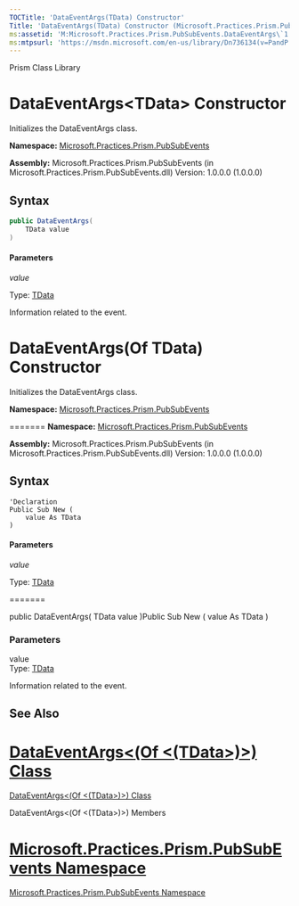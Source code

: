 ```yaml
---
TOCTitle: 'DataEventArgs(TData) Constructor'
Title: 'DataEventArgs(TData) Constructor (Microsoft.Practices.Prism.PubSubEvents)'
ms:assetid: 'M:Microsoft.Practices.Prism.PubSubEvents.DataEventArgs\`1.\#ctor(\`0)'
ms:mtpsurl: 'https://msdn.microsoft.com/en-us/library/Dn736134(v=PandP.50)'
---
```


Prism Class Library

# DataEventArgs&lt;TData&gt; Constructor

Initializes the DataEventArgs class.

**Namespace:** [Microsoft.Practices.Prism.PubSubEvents](https://msdn.microsoft.com/en-us/library/microsoft.practices.prism.pubsubevents(v=pandp.50))

**Assembly:** Microsoft.Practices.Prism.PubSubEvents (in Microsoft.Practices.Prism.PubSubEvents.dll) Version: 1.0.0.0 (1.0.0.0)

## Syntax

```C#
public DataEventArgs(
	TData value
)
``` 

#### Parameters

_value_

Type: [TData](https://msdn.microsoft.com/en-us/library/dn736191(v=pandp.50))

Information related to the event.


# DataEventArgs(Of TData) Constructor

Initializes the DataEventArgs class.


**Namespace:** [Microsoft.Practices.Prism.PubSubEvents](https://msdn.microsoft.com/n:microsoft.practices.prism.pubsubevents)

=======
**Namespace:** [Microsoft.Practices.Prism.PubSubEvents](https://msdn.microsoft.com/library/microsoft.practices.prism.pubsubevents)


**Assembly:** Microsoft.Practices.Prism.PubSubEvents (in Microsoft.Practices.Prism.PubSubEvents.dll) Version: 1.0.0.0 (1.0.0.0)

## Syntax


```VB
'Declaration
Public Sub New ( 
	value As TData
)
```
#### Parameters

_value_

Type: [TData](https://msdn.microsoft.com/en-us/library/dn736191(v=pandp.50))

=======

public DataEventArgs( TData value )Public Sub New ( value As TData )

### Parameters

value  
Type: [TData](https://msdn.microsoft.com/library/microsoft.practices.prism.pubsubevents.dataeventargs%601)

Information related to the event.

## See Also


[DataEventArgs&lt;(Of &lt;(TData&gt;)&gt;) Class](https://msdn.microsoft.com/en-us/library/dn736191(v=pandp.50))
=======

[DataEventArgs&lt;(Of &lt;(TData&gt;)&gt;) Class](https://msdn.microsoft.com/library/microsoft.practices.prism.pubsubevents.dataeventargs%601)


DataEventArgs&lt;(Of &lt;(TData&gt;)&gt;) Members


[Microsoft.Practices.Prism.PubSubEvents Namespace](https://msdn.microsoft.com/en-us/library/microsoft.practices.prism.pubsubevents(v=pandp.50))
=======
[Microsoft.Practices.Prism.PubSubEvents Namespace](https://msdn.microsoft.com/library/microsoft.practices.prism.pubsubevents)

